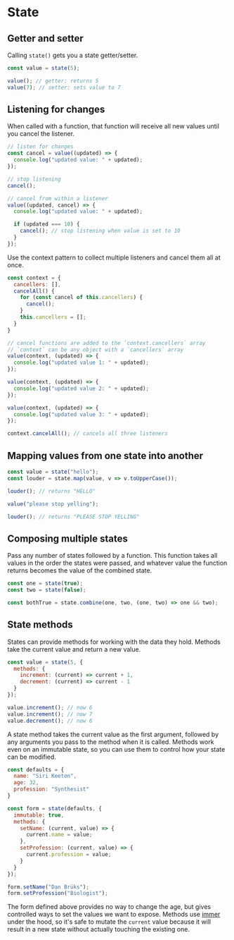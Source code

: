 # State

## Getter and setter

Calling `state()` gets you a state getter/setter.

```js
const value = state(5);

value(); // getter: returns 5
value(7); // setter: sets value to 7
```

## Listening for changes

When called with a function, that function will receive all new values until you cancel the listener.

```js
// listen for changes
const cancel = value((updated) => {
  console.log("updated value: " + updated);
});

// stop listening
cancel();

// cancel from within a listener
value((updated, cancel) => {
  console.log("updated value: " + updated);

  if (updated === 10) {
    cancel(); // stop listening when value is set to 10
  }
});
```

Use the context pattern to collect multiple listeners and cancel them all at once.

```js
const context = {
  cancellers: [],
  cancelAll() {
    for (const cancel of this.cancellers) {
      cancel();
    }
    this.cancellers = [];
  }
}

// cancel functions are added to the `context.cancellers` array
// `context` can be any object with a `cancellers` array
value(context, (updated) => {
  console.log("updated value 1: " + updated);
});

value(context, (updated) => {
  console.log("updated value 2: " + updated);
});

value(context, (updated) => {
  console.log("updated value 3: " + updated);
});

context.cancelAll(); // cancels all three listeners
```

## Mapping values from one state into another

```js
const value = state("hello");
const louder = state.map(value, v => v.toUpperCase());

louder(); // returns "HELLO"

value("please stop yelling");

louder(); // returns "PLEASE STOP YELLING"
```

## Composing multiple states

Pass any number of states followed by a function. This function takes all values in the order the states were passed, and whatever value the function returns becomes the value of the combined state.

```js
const one = state(true);
const two = state(false);

const bothTrue = state.combine(one, two, (one, two) => one && two);
```

## State methods

States can provide methods for working with the data they hold. Methods take the current value and return a new value.

```js
const value = state(5, {
  methods: {
    increment: (current) => current + 1,
    decrement: (current) => current - 1
  }
});

value.increment(); // now 6
value.increment(); // now 7
value.decrement(); // now 6
```

A state method takes the current value as the first argument, followed by any arguments you pass to the method when it is called. Methods work even on an immutable state, so you can use them to control how your state can be modified.

```js
const defaults = {
  name: "Siri Keeton",
  age: 32,
  profession: "Synthesist"
}

const form = state(defaults, {
  immutable: true,
  methods: {
    setName: (current, value) => {
      current.name = value;
    },
    setProfession: (current, value) => {
      current.profession = value;
    }
  }
});

form.setName("Dan Brüks");
form.setProfession("Biologist");
```

The form defined above provides no way to change the age, but gives controlled ways to set the values we want to expose. Methods use [immer](https://immerjs.github.io/immer/) under the hood, so it's safe to mutate the `current` value because it will result in a new state without actually touching the existing one.